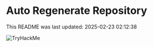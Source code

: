 # Auto Regenerate Repository

This README was last updated: 2025-02-23 02:12:38

 ![TryHackMe](https://tryhackme.com/badge/533634)